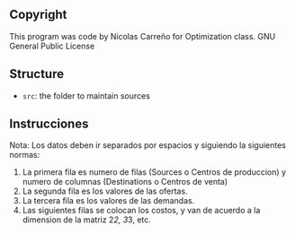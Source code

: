 ## Copyright

This program was code by Nicolas Carreño for Optimization class.
GNU General Public License

## Structure

- `src`: the folder to maintain sources

## Instrucciones
Nota: Los datos deben ir separados por espacios y siguiendo la siguientes normas:

1. La primera fila es numero de filas (Sources o Centros de produccion) y numero de columnas (Destinations o Centros de venta)
2. La segunda fila es los valores de las ofertas.
3. La tercera fila es los valores de las demandas.
4. Las siguientes filas se colocan los costos, y van de acuerdo a la dimension de la matriz 2*2, 3*3, etc.